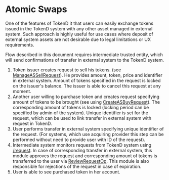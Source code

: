 # Atomic Swaps

One of the features of TokenD it that users can easily exchange tokens issued 
in the TokenD system with any other asset managed in external system. Such 
approach is highly useful for use cases where deposit of external system assets 
are not desirable due to legal limitations or UX requirements. 

Flow described 
in this document requires intermediate trusted entity, which will send 
confirmations of transfer in external system to the TokenD system.

1. Token issuer creates request to sell his tokens.
(see [ManageASSellRequest](/tech/sell_as.md)). 
He provides amount, token, price and identifier in external system. Amount of 
tokens specified in the request is locked on the issuer's balance. The 
issuer is able to cancel this request at any moment.
2. Another user willing to purchase token and creates request specifying amount 
of tokens to be brought (see using [CreateASBuyRequest](/tech/buy_as.md)). 
The corresponding amount of tokens is locked (locking period can be specified 
by admin of the system). Unique identifier is set for the request, which can be 
used to link transfer in external system with request in TokenD.
3. User performs transfer in external system specifying unique identifier of 
the request. (For systems, which use acquiring provider this step can be 
performed without need to provide user with ID of the request).
4. Intermediate system monitors requests from TokenD system 
using [/request](https://tokend.gitlab.io/horizon-docs/#reviewable-requests).
In case of corresponding transfer in external system, this module approves 
the request and corresponding amount of tokens is transferred to the user 
via [ReviewRequestOp](/tech/review_request_op.md). This module is also 
responsible for rejections of the request in case of expiration.
5. User is able to see purchased token in her account.

